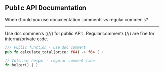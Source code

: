 ## Public API Documentation

When should you use documentation comments vs regular comments?

---

Use doc comments (///) for public APIs. Regular comments (//) are fine for internal/private code.

```rust
/// Public function - use doc comment
pub fn calculate_total(price: f64) -> f64 { }

// Internal helper - regular comment fine
fn helper() { }
```

